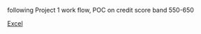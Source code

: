 following Project 1 work flow, POC on credit score band 550-650

[Excel](https://docs.google.com/spreadsheets/d/1piqPPskR5sXmPDJf9tCZX7aJQHsa-OdRMv8aDEsB6Lk/edit#gid=0)
